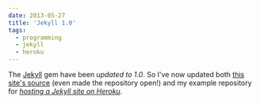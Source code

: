 ```yaml
---
date: 2013-05-27
title: 'Jekyll 1.0'
tags:
  - programming
  - jekyll
  - heroku
---
```


The [Jekyll](http://jekyllrb.com) gem have been _updated to 1.0_. So I've now updated both [this site's source](https://github.com/himynameisjonas/jonas.brusman.se) (even made the repository open!) and my example repository for [_hosting a Jekyll site on Heroku_](/jekyll-heroku-unicorn).
